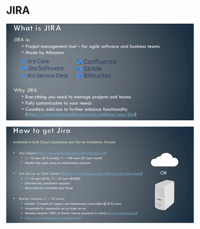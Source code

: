 # JIRA

![](https://github.com/shamy1st/jira/blob/main/images/what-is-jira.png)

![](https://github.com/shamy1st/jira/blob/main/images/how-to-get-jira.png)

